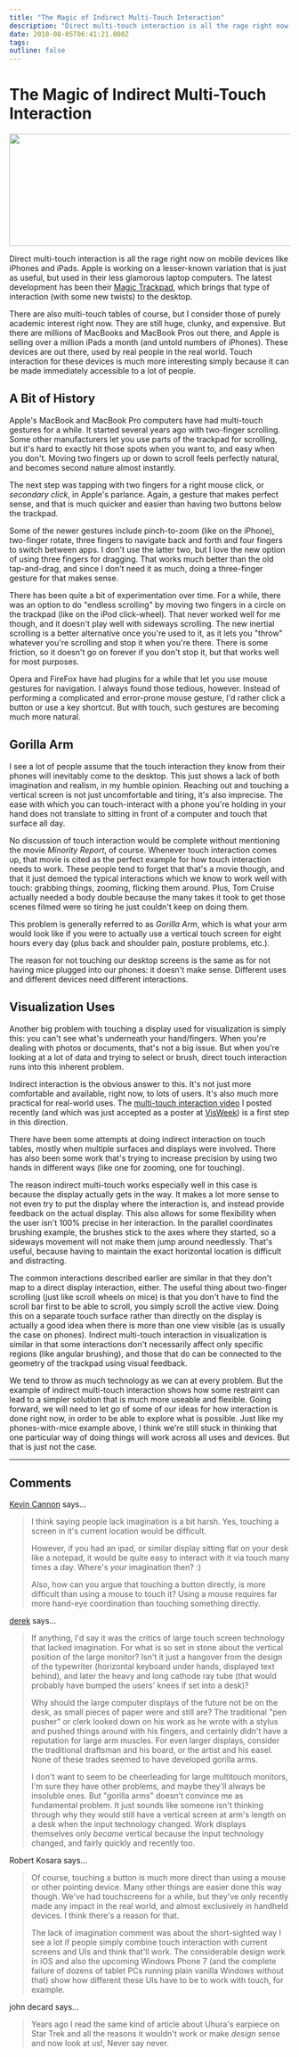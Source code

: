```yaml
---
title: "The Magic of Indirect Multi-Touch Interaction"
description: "Direct multi-touch interaction is all the rage right now on mobile devices like iPhones and iPads. Apple is working on a lesser-known variation that is just as useful, but used in their less glamorous laptop computers. The latest development has been their Magic Trackpad, which brings that type of interaction (with some new twists) to the desktop."
date: 2010-08-05T06:41:21.000Z
tags: 
outline: false
---
```


# The Magic of Indirect Multi-Touch Interaction

<a href="http://eagereyes.org/blog/2010/the-magic-of-indirect-multi-touch-interaction"><img src="http://eagereyes.org/media/2010/magic-trackpad.jpg" alt="" width="560" height="202" /></a>

Direct multi-touch interaction is all the rage right now on mobile devices like iPhones and iPads. Apple is working on a lesser-known variation that is just as useful, but used in their less glamorous laptop computers. The latest development has been their <a href="http://www.apple.com/magictrackpad/">Magic Trackpad</a>, which brings that type of interaction (with some new twists) to the desktop.<!--more-->

There are also multi-touch tables of course, but I consider those of purely academic interest right now. They are still huge, clunky, and expensive. But there are millions of MacBooks and MacBook Pros out there, and Apple is selling over a million iPads a month (and untold numbers of iPhones). These devices are out there, used by real people in the real world. Touch interaction for these devices is much more interesting simply because it can be made immediately accessible to a lot of people.
<h2 id="a_bit_of_history">A Bit of History</h2>
Apple's MacBook and MacBook Pro computers have had multi-touch gestures for a while. It started several years ago with two-finger scrolling. Some other manufacturers let you use parts of the trackpad for scrolling, but it's hard to exactly hit those spots when you want to, and easy when you don't. Moving two fingers up or down to scroll feels perfectly natural, and becomes second nature almost instantly.

The next step was tapping with two fingers for a right mouse click, or <em>secondary click</em>, in Apple's parlance. Again, a gesture that makes perfect sense, and that is much quicker and easier than having two buttons below the trackpad.

Some of the newer gestures include pinch-to-zoom (like on the iPhone), two-finger rotate, three fingers to navigate back and forth and four fingers to switch between apps. I don't use the latter two, but I love the new option of using three fingers for dragging. That works much better than the old tap-and-drag, and since I don't need it as much, doing a three-finger gesture for that makes sense.

There has been quite a bit of experimentation over time. For a while, there was an option to do "endless scrolling" by moving two fingers in a circle on the trackpad (like on the iPod click-wheel). That never worked well for me though, and it doesn't play well with sideways scrolling. The new inertial scrolling is a better alternative once you're used to it, as it lets you "throw" whatever you're scrolling and stop it when you're there. There is some friction, so it doesn't go on forever if you don't stop it, but that works well for most purposes.

Opera and FireFox have had plugins for a while that let you use mouse gestures for navigation. I always found those tedious, however. Instead of performing a complicated and error-prone mouse gesture, I'd rather click a button or use a key shortcut. But with touch, such gestures are becoming much more natural.
<h2 id="gorilla_arm">Gorilla Arm</h2>
I see a lot of people assume that the touch interaction they know from their phones will inevitably come to the desktop. This just shows a lack of both imagination and realism, in my humble opinion. Reaching out and touching a vertical screen is not just uncomfortable and tiring, it's also imprecise. The ease with which you can touch-interact with a phone you're holding in your hand does not translate to sitting in front of a computer and touch that surface all day.

No discussion of touch interaction would be complete without mentioning the movie <em>Minority Report</em>, of course. Whenever touch interaction comes up, that movie is cited as the perfect example for how touch interaction needs to work. These people tend to forget that that's a movie though, and that it just demoed the typical interactions which we know to work well with touch: grabbing things, zooming, flicking them around. Plus, Tom Cruise actually needed a body double because the many takes it took to get those scenes filmed were so tiring he just couldn't keep on doing them.

This problem is generally referred to as <em>Gorilla Arm</em>, which is what your arm would look like if you were to actually use a vertical touch screen for eight hours every day (plus back and shoulder pain, posture problems, etc.).

The reason for not touching our desktop screens is the same as for not having mice plugged into our phones: it doesn't make sense. Different uses and different devices need different interactions.
<h2 id="visualization_uses">Visualization Uses</h2>
Another big problem with touching a display used for visualization is simply this: you can't see what's underneath your hand/fingers. When you're dealing with photos or documents, that's not a big issue. But when you're looking at a lot of data and trying to select or brush, direct touch interaction runs into this inherent problem.

Indirect interaction is the obvious answer to this. It's not just more comfortable and available, right now, to lots of users. It's also much more practical for real-world uses. The <a href="http://eagereyes.org/blog/2010/multi-touch-brushing-for-parallel-coordinates">multi-touch interaction video</a> I posted recently (and which was just accepted as a poster at <a href="http://vis.computer.org/VisWeek2010/" target="blank">VisWeek</a>) is a first step in this direction.

There have been some attempts at doing indirect interaction on touch tables, mostly when multiple surfaces and displays were involved. There has also been some work that's trying to increase precision by using two hands in different ways (like one for zooming, one for touching).

The reason indirect multi-touch works especially well in this case is because the display actually gets in the way. It makes a lot more sense to not even try to put the display where the interaction is, and instead provide feedback on the actual display. This also allows for some flexibility when the user isn't 100% precise in her interaction. In the parallel coordinates brushing example, the brushes stick to the axes where they started, so a sideways movement will not make them jump around needlessly. That's useful, because having to maintain the exact horizontal location is difficult and distracting.

The common interactions described earlier are similar in that they don't map to a direct display interaction, either. The useful thing about two-finger scrolling (just like scroll wheels on mice) is that you don't have to find the scroll bar first to be able to scroll, you simply scroll the active view. Doing this on a separate touch surface rather than directly on the display is actually a good idea when there is more than one view visible (as is usually the case on phones). Indirect multi-touch interaction in visualization is similar in that some interactions don't necessarily affect only specific regions (like angular brushing), and those that do can be connected to the geometry of the trackpad using visual feedback.

We tend to throw as much technology as we can at every problem. But the example of indirect multi-touch interaction shows how some restraint can lead to a simpler solution that is much more useable and flexible. Going forward, we will need to let go of some of our ideas for how interaction is done right now, in order to be able to explore what is possible. Just like my phones-with-mice example above, I think we're still stuck in thinking that one particular way of doing things will work across all uses and devices. But that is just not the case.


---
## Comments

<a href="http://www.multiblah.com/" rel="nofollow noopener" target="_blank">Kevin Cannon</a> says…
>	I think saying people lack imagination is a bit harsh. Yes, touching a screen in it's current location would be difficult.
>	
>	However, if you had an ipad, or similar display sitting flat on your desk like a notepad, it would be quite easy to interact with it via touch many times a day. Where's _your_ imagination then? :)
>	
>	Also, how can you argue that touching a button directly, is more difficult than using a mouse to touch it? Using a mouse requires far more hand-eye coordination than touching something directly.

<a href="http://i-ocean.blogspot.com/" rel="nofollow noopener" target="_blank">derek</a> says…
>	If anything, I'd say it was the critics of large touch screen technology that lacked imagination.  For what is so set in stone about the vertical position of the large monitor? Isn't it just a hangover from the design of the typewriter (horizontal keyboard under hands, displayed text behind), and later the heavy and long cathode ray tube (that would probably have bumped the users' knees if set into a desk)? 
>	
>	Why should the large computer displays of the future not be on the desk, as small pieces of paper were and still are? The traditional "pen pusher" or clerk looked down on his work as he wrote with a stylus and pushed things around with his fingers, and certainly didn't have a reputation for large arm muscles.  For even larger displays, consider the traditional draftsman and his board, or the artist and his easel.  None of these trades seemed to have developed gorilla arms.  
>	
>	I don't want to seem to be cheerleading for large multitouch monitors, I'm sure they have other problems, and maybe they'll always be insoluble ones. But "gorilla arms" doesn't convince me as fundamental problem.  It just sounds like someone isn't thinking through why they would still have a vertical screen at arm's length on a desk when the input technology changed.  Work displays themselves only <em>became</em> vertical because the input technology changed, and fairly quickly and recently too. 

Robert Kosara says…
>	Of course, touching a button is much more direct than using a mouse or other pointing device. Many other things are easier done this way though. We've had touchscreens for a while, but they've only recently made any impact in the real world, and almost exclusively in handheld devices. I think there's a reason for that. 
>	
>	The lack of imagination comment was about the short-sighted way I see a lot if people simply combine touch interaction with current screens and UIs and think that'll work. The considerable design work in iOS and also the upcoming Windows Phone 7 (and the complete failure of dozens of tablet PCs running plain vanilla Windows without that) show how different these UIs have to be to work with touch, for example. 

john decard says…
>	Years ago I read the same kind of article about Uhura's earpiece on Star Trek and all the reasons it wouldn't work or make *design* sense and now look at us!, Never say never.


